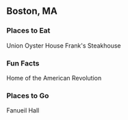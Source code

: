 ## Boston, MA

### Places to Eat
Union Oyster House
Frank's Steakhouse
### Fun Facts
Home of the American Revolution
### Places to Go
Fanueil Hall
